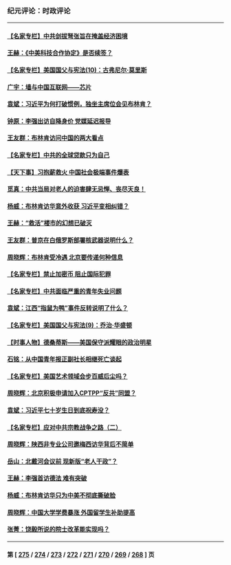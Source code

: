 ### 纪元评论：时政评论
---
#### [【名家专栏】中共剑拔弩张旨在掩盖经济困境](../../pages/nsc1025/n14019668.md) 
#### [王赫：《中美科技合作协定》是否续签？](../../pages/nsc1025/n14020177.md) 
#### [【名家专栏】美国国父与宪法(10)：古弗尼尔‧莫里斯](../../pages/nsc1025/n14016751.md) 
#### [广宇：墙与中国互联网——芯片](../../pages/nsc1025/n14020146.md) 
#### [袁斌：习近平为何打破惯例，独坐主席位会见布林肯？](../../pages/nsc1025/n14020139.md) 
#### [钟原：李强出访自降身价 党媒延迟报导](../../pages/nsc1025/n14019881.md) 
#### [王友群：布林肯访问中国的两大看点](../../pages/nsc1025/n14019817.md) 
#### [【名家专栏】中共的全球贷款只为自己](../../pages/nsc1025/n14019658.md) 
#### [【天下事】习抱薪救火 中国社会极端事件爆表](../../pages/nsc1025/n14019743.md) 
#### [觅真：中共当局对老人的迫害肆无忌惮、丧尽天良！](../../pages/nsc1025/n14019533.md) 
#### [杨威：布林肯访华意外收获 习近平变相纠错？](../../pages/nsc1025/n14019311.md) 
#### [王赫：“救活”楼市的幻想已破灭](../../pages/nsc1025/n14019226.md) 
#### [王友群：普京在白俄罗斯部署核武器说明什么？](../../pages/nsc1025/n14019150.md) 
#### [周晓辉：布林肯受冷遇 北京要传递何种信息](../../pages/nsc1025/n14019137.md) 
#### [【名家专栏】禁止加密币 阻止国际犯罪](../../pages/nsc1025/n14018252.md) 
#### [【名家专栏】中共面临严重的青年失业问题](../../pages/nsc1025/n14018997.md) 
#### [袁斌：江西“指鼠为鸭”事件反转说明了什么？](../../pages/nsc1025/n14018752.md) 
#### [【名家专栏】美国国父与宪法(9)：乔治‧华盛顿](../../pages/nsc1025/n14016040.md) 
#### [【时事人物】德桑蒂斯——美国保守派耀眼的政治明星](../../pages/nsc1025/n14018572.md) 
#### [石铭：从中国青年报正副社长相继死亡谈起](../../pages/nsc1025/n14018592.md) 
#### [【名家专栏】美国艺术领域会步百威后尘吗？](../../pages/nsc1025/n14018272.md) 
#### [周晓辉：北京积极申请加入CPTPP“反共”同盟？](../../pages/nsc1025/n14018312.md) 
#### [袁斌：习近平七十岁生日到底祝寿没？](../../pages/nsc1025/n14018186.md) 
#### [【名家专栏】应对中共宗教战争之路（二）](../../pages/nsc1025/n14010376.md) 
#### [周晓辉：陕西非专业公司邀梅西访华背后不简单](../../pages/nsc1025/n14018000.md) 
#### [岳山：北戴河会议前 现新版“老人干政”？](../../pages/nsc1025/n14017963.md) 
#### [王赫：李强首访德法 难有突破](../../pages/nsc1025/n14017840.md) 
#### [杨威：布林肯访华只为中美不彻底撕破脸](../../pages/nsc1025/n14017702.md) 
#### [周晓辉：中国大学学费暴涨 外国留学生补助提高](../../pages/nsc1025/n14017565.md) 
#### [张菁：饶毅所说的院士改革能实现吗？](../../pages/nsc1025/n14016927.md) 

---
#### 第 [ [275](./275.md) / [274](./274.md) / [273](./273.md) / [272](./272.md) / [271](./271.md) / [270](./270.md) / [269](./269.md) / [268](./268.md) ] 页
